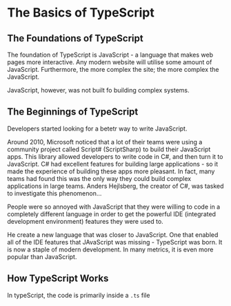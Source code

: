 # The Basics of TypeScript

## The Foundations of TypeScript
The foundation of TypeScript is JavaScript - a language that makes web pages more interactive. Any modern website will utilise some amount of JavaScript. Furthermore, the more complex the site; the more complex the JavaScript. 

JavaScript, however, was not built fo building complex systems.

## The Beginnings of TypeScript

Developers started looking for a betetr way to write JavaScript.  

Around 2010, Microsoft noticed that a lot of their teams were using a community project called Script# (ScriptSharp) to build their JavaScript apps. This library allowed developers to write code in C#, and then turn it to JavaScript. C# had excellent features for building large applications - so it made the experience of building these apps more pleasant. In fact, many teams had found this was the only way they could build complex applications in large teams. Anders Hejlsberg, the creator of C#, was tasked to investigate this phenomenon...

People were so annoyed with JavaScript that they were willing to code in a completely different language in order to get the powerful IDE (integrated development environment) features they were used to.

He create a new language that was closer to JavaScript. One that enabled all of the IDE features that JAvaScript was missing - TypeScript was born. It is now a staple of modern development. In many metrics, it is even more popular than JavaScript. 

## How TypeScript Works

In typeScript, the code is primarily inside a `.ts` file